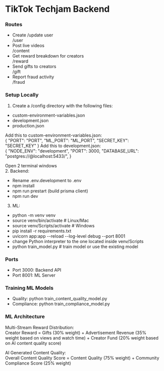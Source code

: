 # TikTok Techjam Backend

### Routes
- Create /update user  
/user
- Post live videos  
/content
- Get reward breakdown for creators  
/reward
- Send gifts to creators  
/gift
- Report fraud activity  
/fraud

### Setup Locally  
1. Create a /config directory with the following files:
- custom-environment-variables.json
- development.json
- production.json

Add this to custom-environment-variables.json:  
{
    "PORT": "PORT",
    "ML_PORT": "ML_PORT",
    "SECRET_KEY": "SECRET_KEY"
}
Add this to development.json:  
{
	"NODE_ENV": "development",
	"PORT": 3000,
	"DATABASE_URL": "postgres://<password>@localhost:5433/<database-name>",
}

Open 2 terminal windows  
2. Backend:  
- Rename .env.development to .env
- npm install
- npm run prestart (build prisma client)
- npm run dev  

3. ML:  
- python -m venv venv
- source venv/bin/activate  # Linux/Mac
- source venv/Scripts/activate  # Windows
- pip install -r requirements.txt
- uvicorn app:app --reload --log-level debug --port 8001
- change Python interpreter to the one located inside venv/Scripts
- python train_model.py  # train model or use the existing model

### Ports
- Port 3000: Backend API
- Port 8001: ML Server

### Training ML Models 
- Quality: python train_content_quality_model.py
- Compliance: python train_compliance_model.py

### ML Architecture
Multi-Stream Reward Distribution:  
Creator Reward =  Gifts (30% weight) + Advertisement Revenue (35% weight based on views and watch time) + Creator Fund (20% weight based on AI content quality score)  

AI Generated Content Quality:  
Overall Content Quality Score = Content Quality (75% weight)  + Community Compliance Score (25% weight)